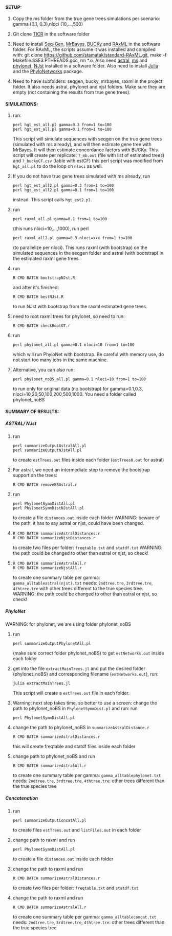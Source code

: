 #### SETUP:

1. Copy the ms folder from the true gene trees simulations per scenario:
gamma (0.1, 0.3),nloci (10,...,500)

2. Git clone [TICR](https://github.com/nstenz/TICR) in the software folder

3. Need to install
[Seq-Gen](http://tree.bio.ed.ac.uk/software/seqgen/),
[MrBayes](http://mrbayes.sourceforge.net/download.php),
[BUCKy](http://www.stat.wisc.edu/~ane/bucky/index.html) and
[RAxML](http://sco.h-its.org/exelixis/software.html) in the software
folder. For RAxML, the scripts assume it was installed and compiled
with: git clone https://github.com/stamatak/standard-RAxML.git, make
-f Makefile.SSE3.PTHREADS.gcc, rm *.o.  Also need
[astral](https://github.com/smirarab/ASTRAL),
[ms](http://home.uchicago.edu/rhudson1/source/mksamples/msdir/msdoc.pdf)
and [phylonet](http://bioinfo.cs.rice.edu/phylonet),
[NJst](https://code.google.com/archive/p/phybase/downloads) installed
in a software folder.  Also need to install
[Julia](http://julialang.org) and the
[PhyloNetworks](https://github.com/crsl4/PhyloNetworks) package.

4. Need to have subfolders: seqgen, bucky, mrbayes, raxml in the
project folder.  It also needs astral, phylonet and njst folders. Make sure
they are empty (not containing the results from true gene trees).

#### SIMULATIONS:

1. run: 
   ```
   perl hgt_est_all.pl gamma=0.3 from=1 to=100 
   perl hgt_est_all.pl gamma=0.1 from=1 to=100
   ```
   This script will
        simulate sequences with seqgen on the true gene trees
        (simulated with ms already), and will then estimate gene tree
        with MrBayes. It will then estimate concordance factors with
        BUCKy.  This script will create per replicate: `?_mb.out` (file
        with list of estimated trees) and `?_buckyCF.csv` (table with
        estCF) this perl script was modified from `hgt_all.pl` to do the
        loop on `nloci` as well.  

2. If you do not have true gene trees simulated with ms already, run
   ```
   perl hgt_est_all2.pl gamma=0.3 from=1 to=100
   perl hgt_est_all2.pl gamma=0.1 from=1 to=100
   ```
   instead. This script calls `hgt_est2.pl`.

3. run
   ```
   perl raxml_all.pl gamma=0.1 from=1 to=100
   ```
   (this runs nloci=10,...,1000), run perl
   ```
   perl raxml_all2.pl gamma=0.3 nloci=xxx from=1 to=100
   ```
   (to parallelize per nloci).  This runs
   raxml (with bootstrap) on the simulated sequences in the seqgen folder
   and astral (with bootstrap) in the estimated raxml gene trees.

4. run
   ```
   R CMD BATCH bootstrapNJst.R
   ```
   and after it's finished:
   ```
   R CMD BATCH bestNJst.R
   ```
   to run NJst with bootstrap from the raxml estimated
   gene trees.

5. need to root raxml trees for phylonet, so need to run:
   ```
   R CMD BATCH checkRootGT.r
   ```

6. run
   ```
   perl phylonet_all.pl gamma=0.1 nloci=10 from=1 to=100
   ```
   which will run PhyloNet with bootstrap. Be careful with memory use, do not
   start too many jobs in the same machine.

7. Alternative, you can also run:
   ```
   perl phylonet_noBS_all.pl gamma=0.1 nloci=10 from=1 to=100
   ```
   to run only for original data (no bootstrap)
   for gamma=0.1,0.3, nloci=10,20,50,100,200,500,1000.  You need a folder
   called phylonet_noBS

#### SUMMARY OF RESULTS:

##### ASTRAL/ NJst

1. run
   ```
   perl summarizeOutputAstralAll.pl
   perl summarizeOutputNJstAll.pl
   ```
   to create `estTrees.out` files inside each folder (`estTrees0.out` for astral)

2. For astral, we need an intermediate step to remove the bootstrap
   support on the trees:
   ```
   R CMD BATCH removeBSAstral.r
   ```

3. run
   ```
   perl PhylonetSymmDistAll.pl
   perl PhylonetSymmDistNJstAll.pl
   ```
   to create a file `distances.out` inside each folder WARNING: beware of the path, it has to say astral or njst, could have been changed.

4.
   ```
   R CMD BATCH summarizeAstralDistances.r
   R CMD BATCH summarizeNjstDistances.r
   ```
   to create two files per folder:
   `freqtable.txt` and `statdf.txt` WARNING: the path could be changed to
   other than astral or njst, so check!

5.
   ```
   R CMD BATCH summarizeAstralAll.r
   R CMD BATCH summarizeNjstAll.r
   ```
   to create one summary table per gamma:
   `gamma_alltableastral(njst).txt` needs: `2ndtree.tre`, `3rdtree.tre`,
   `4thtree.tre` with other trees different to the true species tree.
   WARNING: the path could be changed to other than astral or njst, so
   check!

##### PhyloNet

WARNING: for phylonet, we are using folder phylonet_noBS

1. run
   ```
   perl summarizeOutputPhylonetAll.pl
   ```
   (make sure correct folder
   phylonet_noBS) to get `estNetworks.out` inside each folder

2. get into the file `extractMainTrees.jl` and put the desired folder
   (phylonet_noBS) and corresponding filename (`estNetworks.out`), run:
   ```
   julia extractMainTrees.jl
   ```
   This script will create a `estTrees.out` file
   in each folder.

3. Warning: next step takes time, so better to use a screen: change
   the path to phylonet_noBS in `PhylonetSymmDist.pl` and run: run
   ```
   perl PhylonetSymmDistAll.pl
   ```

4. change the path to phylonet_noBS in `summarizeAstralDistance.r`
   ```
   R CMD BATCH summarizeAstralDistances.r
   ```
   this will create freqtable and statdf files inside each folder

5. change path to phylonet_noBS and run
   ```
   R CMD BATCH summarizeAstralAll.r
   ```
   to create one summary table per gamma:
   `gamma_alltablephylonet.txt` needs: `2ndtree.tre`, `3rdtree.tre`,
   `4thtree.tre`: other trees different than the true species tree

##### Concatenation

1. run
   ```
   perl summarizeOutputConcatAll.pl
   ```
   to create files
   `estTrees.out` and `listFiles.out` in each folder

2. change path to raxml and run
   ```
   perl PhylonetSymmDistAll.pl
   ```
   to create
   a file `distances.out` inside each folder

3. change the path to raxml and run
   ```
   R CMD BATCH summarizeAstralDistances.r
   ```
   to create two files per folder:
   `freqtable.txt` and `statdf.txt`

4. change the path to raxml and run
   ```
   R CMD BATCH summarizeAstralAll.r
   ```
   to create one summary table per gamma: `gamma_alltableconcat.txt`
   needs: `2ndtree.tre`, `3rdtree.tre`, `4thtree.tre`: other trees different
   than the true species tree


